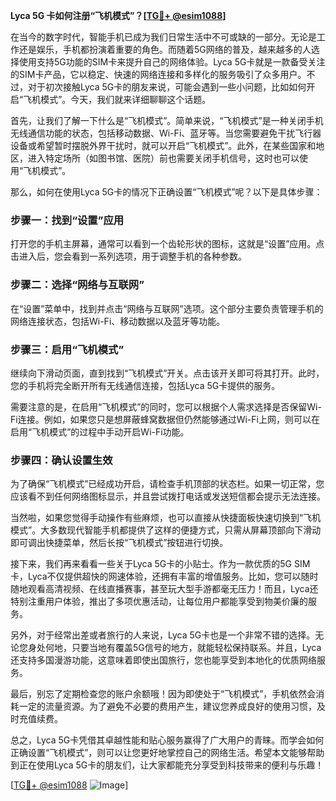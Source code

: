 **Lyca 5G 卡如何注册“飞机模式”？[[TG💪+ @esim1088](https://t.me/s/esim1088)]**

在当今的数字时代，智能手机已成为我们日常生活中不可或缺的一部分。无论是工作还是娱乐，手机都扮演着重要的角色。而随着5G网络的普及，越来越多的人选择使用支持5G功能的SIM卡来提升自己的网络体验。Lyca 5G卡就是一款备受关注的SIM卡产品，它以稳定、快速的网络连接和多样化的服务吸引了众多用户。不过，对于初次接触Lyca 5G卡的朋友来说，可能会遇到一些小问题，比如如何开启“飞机模式”。今天，我们就来详细聊聊这个话题。

首先，让我们了解一下什么是“飞机模式”。简单来说，“飞机模式”是一种关闭手机无线通信功能的状态，包括移动数据、Wi-Fi、蓝牙等。当您需要避免干扰飞行器设备或希望暂时摆脱外界干扰时，就可以开启“飞机模式”。此外，在某些国家和地区，进入特定场所（如图书馆、医院）前也需要关闭手机信号，这时也可以使用“飞机模式”。

那么，如何在使用Lyca 5G卡的情况下正确设置“飞机模式”呢？以下是具体步骤：

### 步骤一：找到“设置”应用
打开您的手机主屏幕，通常可以看到一个齿轮形状的图标，这就是“设置”应用。点击进入后，您会看到一系列选项，用于调整手机的各种参数。

### 步骤二：选择“网络与互联网”
在“设置”菜单中，找到并点击“网络与互联网”选项。这个部分主要负责管理手机的网络连接状态，包括Wi-Fi、移动数据以及蓝牙等功能。

### 步骤三：启用“飞机模式”
继续向下滑动页面，直到找到“飞机模式”开关。点击该开关即可将其打开。此时，您的手机将完全断开所有无线通信连接，包括Lyca 5G卡提供的服务。

需要注意的是，在启用“飞机模式”的同时，您可以根据个人需求选择是否保留Wi-Fi连接。例如，如果您只是想屏蔽蜂窝数据但仍然能够通过Wi-Fi上网，则可以在启用“飞机模式”的过程中手动开启Wi-Fi功能。

### 步骤四：确认设置生效
为了确保“飞机模式”已经成功开启，请检查手机顶部的状态栏。如果一切正常，您应该看不到任何网络图标显示，并且尝试拨打电话或发送短信都会提示无法连接。

当然啦，如果您觉得手动操作有些麻烦，也可以直接从快捷面板快速切换到“飞机模式”。大多数现代智能手机都提供了这样的便捷方式，只需从屏幕顶部向下滑动即可调出快捷菜单，然后长按“飞机模式”按钮进行切换。

接下来，我们再来看看一些关于Lyca 5G卡的小贴士。作为一款优质的5G SIM卡，Lyca不仅提供超快的网速体验，还拥有丰富的增值服务。比如，您可以随时随地观看高清视频、在线直播赛事，甚至玩大型手游都毫无压力！而且，Lyca还特别注重用户体验，推出了多项优惠活动，让每位用户都能享受到物美价廉的服务。

另外，对于经常出差或者旅行的人来说，Lyca 5G卡也是一个非常不错的选择。无论您身处何地，只要当地有覆盖5G信号的地方，就能轻松保持联系。并且，Lyca还支持多国漫游功能，这意味着即使出国旅行，您也能享受到本地化的优质网络服务。

最后，别忘了定期检查您的账户余额哦！因为即使处于“飞机模式”，手机依然会消耗一定的流量资源。为了避免不必要的费用产生，建议您养成良好的使用习惯，及时充值续费。

总之，Lyca 5G卡凭借其卓越性能和贴心服务赢得了广大用户的青睐。而学会如何正确设置“飞机模式”，则可以让您更好地掌控自己的网络生活。希望本文能够帮助到正在使用Lyca 5G卡的朋友们，让大家都能充分享受到科技带来的便利与乐趣！

[[TG💪+ @esim1088](https://t.me/s/esim1088) ![Image](https://i.postimg.cc/4NQfJmqS/Snipaste-2025-05-13-00-14-12.png)]